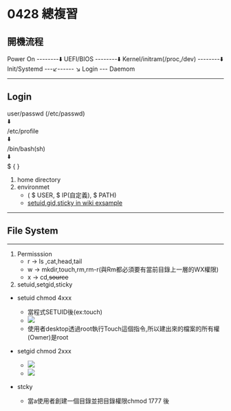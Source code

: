 # 0428 總複習
## 開機流程
Power On
--------:arrow_down: 
UEFI/BIOS
--------:arrow_down:
Kernel/initram(/proc,/dev)
--------:arrow_down:
Init/Systemd
---:arrow_lower_left:------ :arrow_lower_right:
Login   ---   Daemom

---
## Login

user/passwd
(/etc/passwd)  
:arrow_down:  
/etc/profile  
:arrow_down:  
/bin/bash(sh)  
:arrow_down:  
$ {        }     
1. home directory 
2. environmet  
    - ( $ USER, $ IP(自定義), $ PATH)  
    - [setuid,gid,sticky in wiki exsample](https://en.wikipedia.org/wiki/Setuid)  

---
## File System  
---  
1. Permisssion  
    - r → ls ,cat,head,tail  
    - w → mkdir,touch,rm,rm-r(與Rm都必須要有當前目錄上一層的WX權限)  
    - x → cd,~~source~~  
2. setuid,setgid,sticky  
- setuid  chmod 4xxx  
    - 當程式SETUID後(ex:touch)  
    - ![](https://i.imgur.com/jta0hpF.png)  
    - 使用者desktop透過root執行Touch這個指令,所以建出來的檔案的所有權(Owner)是root  

- setgid chmod 2xxx  
    - ![](https://i.imgur.com/MHkiufl.png)
    - ![](https://i.imgur.com/inYSsMu.png)

- stcky
    - 當a使用者創建一個目錄並把目錄權限chmod 1777 後